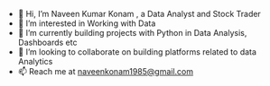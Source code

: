 - 👋 Hi, I’m Naveen Kumar Konam , a Data Analyst and Stock Trader
- 👀 I’m interested in Working with Data
- 🌱 I’m currently building projects with Python in Data Analysis, Dashboards etc
- 💞️ I’m looking to collaborate on building platforms related to data Analytics
- 📫 Reach me at naveenkonam1985@gmail.com

<!---
naveenkonam1985/naveenkonam1985 is a ✨ special ✨ repository because its `README.md` (this file) appears on your GitHub profile.
You can click the Preview link to take a look at your changes.
--->
